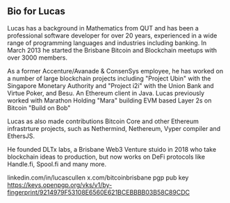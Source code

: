 ## Bio for Lucas

Lucas has a background in Mathematics from QUT and has been a professional software developer for over 20 years, experienced in a wide range of programming languages and industries including banking. In March 2013 he started the Brisbane Bitcoin and Blockchain meetups with over 3000 members. 

As a former Accenture/Avanade & ConsenSys employee, he has worked on a number of large blockchain projects including "Project Ubin" with the Singapore Monetary Authority and "Project i2i" with the Union Bank and Virtue Poker, and Besu.  An Ethereum client in Java.  Lucas previously worked with Marathon Holding "Mara" building EVM based Layer 2s on Bitcoin "Build on Bob"

Lucas as also made contributions Bitcoin Core and other Ethereum infrastrture projects, such as Nethermind, Nethereum, Vyper compiler and EthersJS.

He founded DLTx labs, a Brisbane Web3 Venture stuido in 2018 who take blockchain ideas to production, but now works on DeFi protocols like Handle.fi, Spool.fi and many more.

linkedin.com/in/lucascullen
x.com/bitcoinbrisbane
pgp pub key https://keys.openpgp.org/vks/v1/by-fingerprint/9214979F53108E6560E621BCEBBBB03B58C89CDC
